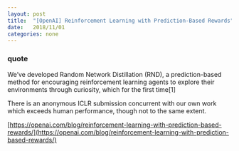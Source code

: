 ```yaml
---
layout: post
title:  "[OpenAI] Reinforcement Learning with Prediction-Based Rewards"
date:   2018/11/01
categories: none
---
```






### quote 



We’ve developed Random Network Distillation (RND), a prediction-based method for encouraging reinforcement learning agents to explore their environments through curiosity, which for the first time[1]

There is an anonymous ICLR submission concurrent with our own work which exceeds human performance, though not to the same extent.





[https://openai.com/blog/reinforcement-learning-with-prediction-based-rewards/](https://openai.com/blog/reinforcement-learning-with-prediction-based-rewards/)  





 

